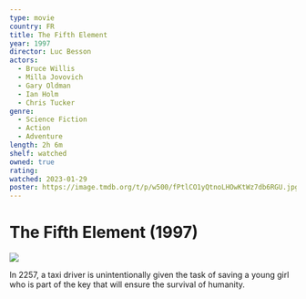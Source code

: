 ```yaml
---
type: movie
country: FR
title: The Fifth Element
year: 1997
director: Luc Besson
actors:
  - Bruce Willis
  - Milla Jovovich
  - Gary Oldman
  - Ian Holm
  - Chris Tucker
genre:
  - Science Fiction
  - Action
  - Adventure
length: 2h 6m
shelf: watched
owned: true
rating:
watched: 2023-01-29
poster: https://image.tmdb.org/t/p/w500/fPtlCO1yQtnoLHOwKtWz7db6RGU.jpg
---
```


# The Fifth Element (1997)

![](https://image.tmdb.org/t/p/w500/fPtlCO1yQtnoLHOwKtWz7db6RGU.jpg)

In 2257, a taxi driver is unintentionally given the task of saving a young girl who is part of the key that will ensure the survival of humanity.